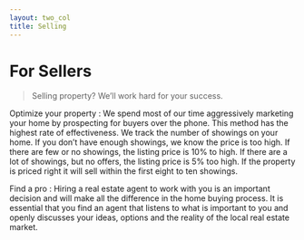 ```yaml
---
layout: two_col
title: Selling
---
```


# For Sellers

> Selling property? We’ll work hard for your success.

Optimize your property
: We spend most of our time aggressively marketing your home by prospecting for buyers over the phone. This method has the highest rate of effectiveness. We track the number of showings on your home. If you don’t have enough showings, we know the price is too high. If there are few or no showings, the listing price is 10% to high. If there are a lot of showings, but no offers, the listing price is 5% too high. If the property is priced right it will sell within the first eight to ten showings.

Find a pro
: Hiring a real estate agent to work with you is an important decision and will make all the difference in the home buying process. It is essential that you find an agent that listens to what is important to you and openly discusses your ideas, options and the reality of the local real estate market.
